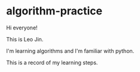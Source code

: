 # algorithm-practice
Hi everyone! 

This is Leo Jin.

I'm learning algorithms and I'm familiar with python.

This is a record of my learning steps. 


